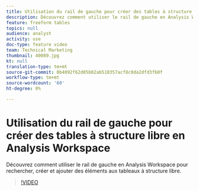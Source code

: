 ```yaml
---
title: Utilisation du rail de gauche pour créer des tables à structure libre en Analysis Workspace
description: Découvrez comment utiliser le rail de gauche en Analysis Workspace pour rechercher, créer et ajouter des éléments aux tableaux à structure libre.
feature: freeform tables
topics: null
audience: analyst
activity: use
doc-type: feature video
team: Technical Marketing
thumbnail: 40089.jpg
kt: null
translation-type: tm+mt
source-git-commit: 0b4092f62d05b02ab510357acf8c0da2dfd3fb0f
workflow-type: tm+mt
source-wordcount: '60'
ht-degree: 0%

---
```



# Utilisation du rail de gauche pour créer des tables à structure libre en Analysis Workspace

Découvrez comment utiliser le rail de gauche en Analysis Workspace pour rechercher, créer et ajouter des éléments aux tableaux à structure libre.

>[!VIDEO](https://video.tv.adobe.com/v/40089/?quality=12&learn=on)
